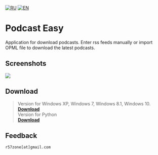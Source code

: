 [![RU](https://user-images.githubusercontent.com/9499881/27683795-5b0fbac6-5cd8-11e7-929c-057833e01fb1.png)](https://github.com/r57zone/Podcast-Easy-for-Windows/blob/master/README.md) 
[![EN](https://user-images.githubusercontent.com/9499881/33184537-7be87e86-d096-11e7-89bb-f3286f752bc6.png)](https://github.com/r57zone/Podcast-Easy-for-Windows/blob/master/README.EN.md) 
# Podcast Easy
Application for download podcasts. Enter rss feeds manually or import OPML file to download the latest podcasts.

## Screenshots
![](https://user-images.githubusercontent.com/9499881/34322596-7c2eba5c-e844-11e7-9e17-7b9eb17a86a0.PNG)

## Download
>Version for Windows XP, Windows 7, Windows 8.1, Windows 10.<br>
**[Download](https://github.com/r57zone/Podcast-Easy-for-Windows/releases)**<br>
>Version for Python<br>
**[Download](https://github.com/r57zone/Podcast-Easy-for-python)**<br>

## Feedback
`r57zone[at]gmail.com`